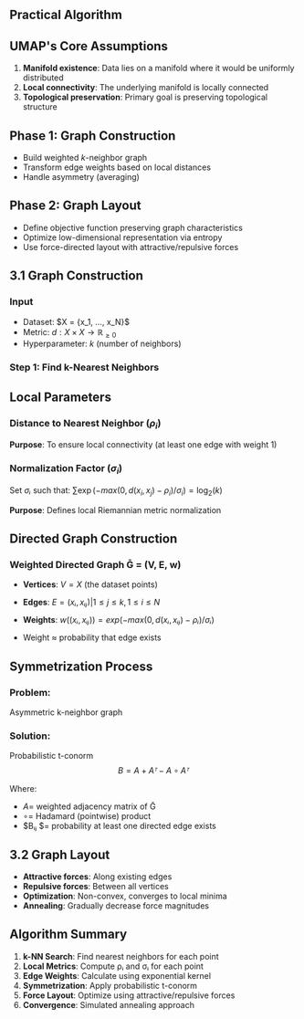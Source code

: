 ## Practical Algorithm


## UMAP's Core Assumptions

1. **Manifold existence**: Data lies on a manifold where it would be uniformly distributed
2. **Local connectivity**: The underlying manifold is locally connected  
3. **Topological preservation**: Primary goal is preserving topological structure



## Phase 1: Graph Construction
- Build weighted $k$-neighbor graph
- Transform edge weights based on local distances
- Handle asymmetry (averaging)


## Phase 2: Graph Layout  
- Define objective function preserving graph characteristics
- Optimize low-dimensional representation via entropy
- Use force-directed layout with attractive/repulsive forces


## 3.1 Graph Construction

### Input
- Dataset: $X = \{x_1, ..., x_N}$
- Metric: $d: X×X \to \mathbb{R}_{\geq 0}$
- Hyperparameter: $k$ (number of neighbors)

### Step 1: Find k-Nearest Neighbors


## Local Parameters

### Distance to Nearest Neighbor ($\rho_i$)

**Purpose**: To ensure local connectivity (at least one edge with weight 1)

### Normalization Factor ($\sigma_i$)
Set $σᵢ$ such that: $\sum \exp(−max(0, d(x_i,x_j) − \rho_i)/\sigma_i) = \log_2 (k)$

**Purpose**: Defines local Riemannian metric normalization


## Directed Graph Construction

### Weighted Directed Graph Ḡ = (V, E, w)
- **Vertices**: $V = X$ (the dataset points)
- **Edges**: $E = {(xᵢ, xᵢⱼ) | 1 ≤ j ≤ k, 1 ≤ i ≤ N}$
- **Weights**: $w((xᵢ, xᵢⱼ)) = exp(−max(0, d(xᵢ,xᵢⱼ) − ρᵢ)/σᵢ)$

- Weight ≈ probability that edge exists


## Symmetrization Process

### Problem: 
Asymmetric k-neighbor graph


### Solution: 
Probabilistic t-conorm
$$B = A + Aᵀ − A ∘ Aᵀ$$

Where:
- $A =$ weighted adjacency matrix of Ḡ  
- $∘ =$ Hadamard (pointwise) product
- $Bᵢⱼ $= probability at least one directed edge exists


## 3.2 Graph Layout

- **Attractive forces**: Along existing edges
- **Repulsive forces**: Between all vertices
- **Optimization**: Non-convex, converges to local minima
- **Annealing**: Gradually decrease force magnitudes




## Algorithm Summary

1. **k-NN Search**: Find nearest neighbors for each point
2. **Local Metrics**: Compute ρᵢ and σᵢ for each point  
3. **Edge Weights**: Calculate using exponential kernel
4. **Symmetrization**: Apply probabilistic t-conorm
5. **Force Layout**: Optimize using attractive/repulsive forces
6. **Convergence**: Simulated annealing approach
